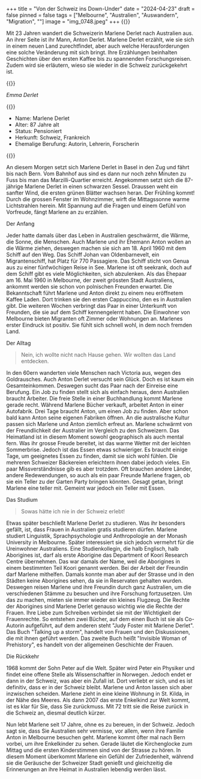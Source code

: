 +++
title = "Von der Schweiz ins Down-Under"
date = "2024-04-23"
draft = false
pinned = false
tags = ["Melbourne", "Australien", "Auswandern", "Migration", ""]
image = "img_0748.jpeg"
+++
{{<lead>}}

Mit 23 Jahren wandert die Schweizerin Marlene Derlet nach Australien aus. An ihrer Seite ist ihr Mann, Anton Derlet. Marlene Derlet erzählt, wie sie sich in einem neuen Land zurechtfindet, aber auch welche Herausforderungen eine solche Veränderung mit sich bringt. Ihre Erzählungen beinhalten Geschichten über den  ersten Kaffee bis zu spannenden Forschungsreisen. Zudem wird sie erläutern, wieso sie wieder in die Schweiz zurückgekehrt ist.

{{</lead>}}

*Emma Derlet*

{{<box>}}

* Name: Marlene Derlet
* Alter: 87 Jahre alt
* Status: Pensioniert
* Herkunft: Schweiz, Frankreich
* Ehemalige Berufung: Autorin, Lehrerin, Forscherin

{{</box>}}

An diesem Morgen setzt sich Marlene Derlet in Basel in den Zug und fährt bis nach Bern. Vom Bahnhof aus sind es dann nur noch zehn Minuten zu Fuss bis man das Marzilli-Quartier erreicht. Angekommen setzt sich die 87-jährige Marlene Derlet in einen schwarzen Sessel. Draussen weht ein sanfter Wind, die ersten grünen Blätter wachsen heran. Der Frühling kommt! Durch die grossen Fenster im Wohnzimmer, wirft die Mittagssonne warme Lichtstrahlen herein. Mit Spannung auf die Fragen und einem Gefühl von Vorfreude, fängt Marlene an zu erzählen.

Der Anfang

Jeder hatte damals über das Leben in Australien geschwärmt, die Wärme, die Sonne, die Menschen. Auch Marlene und ihr Ehemann Anton wollen an die Wärme ziehen, deswegen machen sie sich am 18. April 1960 mit dem Schiff auf den Weg. Das Schiff Johan van Oldenbarnevelt, ein Migrantenschiff, hat Platz für 770 Passagiere. Das Schiff sticht von Genua aus zu einer fünfwöchigen Reise in See. Marlene ist oft seekrank, doch auf dem Schiff gibt es viele Möglichkeiten, sich abzulenken. Als das Ehepaar am 16. Mai 1960 in Melbourne, der zweit grössten Stadt Australiens, ankommt werden sie schon von polnischen Freunden erwartet. Die Bekanntschaft führt Marlene und Anton direkt zu einem neu eröffnetem Kaffee Laden. Dort trinken sie den ersten Cappuccino, den es in Australien gibt. Die weiteren Wochen verbringt das Paar in einer Unterkunft von Freunden, die sie auf dem Schiff kennengelernt haben. Die Einwohner von Melbourne bieten Migranten oft Zimmer oder Wohnungen an. Marlenes erster Eindruck ist positiv. Sie fühlt sich schnell wohl, in dem noch fremden Land.

Der Alltag

> Nein, ich wollte nicht nach Hause gehen. Wir wollten das Land entdecken.

In den 60ern wanderten viele Menschen nach Victoria aus, wegen des Goldrausches. Auch Anton Derlet versucht sein Glück. Doch es ist kaum ein Gesamteinkommen. Deswegen sucht das Paar nach der Einreise eine Berufung. Ein Job zu finden stellt sich als einfach heraus, denn Australien braucht Arbeiter. Die freie Stelle in einer Buchhandlung kommt Marlene gerade recht. Während Marlene Bücher verkauft, arbeitet Anton in einer Autofabrik. Drei Tage braucht Anton, um einen Job zu finden. Aber schon bald kann Anton seine eigenen Fabriken öffnen. An die australische Kultur passen sich Marlene und Anton ziemlich erfreut an. Marlene schwärmt von der Freundlichkeit der Australier im Vergleich zu den Schweizern. Das Heimatland ist in diesem Moment sowohl geographisch als auch mental fern. Was ihr grosse Freude bereitet, ist das warme Wetter mit der leichten Sommerbrise. Jedoch ist das Essen etwas schwieriger. Es braucht einige Tage, um geeignetes Essen zu finden, damit sie sich wohl fühlen. Die mehreren Schweizer Bäckereien erleichtern ihnen dabei jedoch vieles. Ein paar Missverständnisse gib es aber trotzdem. Oft brauchen andere Länder, andere Redewendungen, so auch als ein paar Freunde Marlene fragen, ob sie ein Teller zu der Garten Party bringen könnten. Gesagt getan, bringt Marlene eine teller mit. Gemeint war jedoch ein Teller mit Essen. 

Das Studium

> Sowas hätte ich nie in der Schweiz erlebt!

Etwas später beschließt Marlene Derlet zu studieren. Was ihr besonders gefällt, ist, dass Frauen in Australien gratis studieren dürfen. Marlene studiert Linguistik, Sprachpsychologie und Anthropologie an der Monash University in Melbourne. Später interessiert sie sich jedoch vermehrt für die Ureinwohner Australiens. Eine Studienkollegin, die halb Englisch, halb Aborigines ist, darf als erste Aborigine das Department of Koori Research Centre übernehmen. Das war damals der Name, weil die Aborigines in einem bestimmten Teil Koori genannt werden. Bei der Arbeit der Freundin darf Marlene mithelfen.  Damals konnte man aber auf der Strasse und in den Städten keine Aborigines sehen, da sie in Reservaten gehalten wurden. Deswegen reisen Marlene und ihre Freundin durch ganz Australien, um die verschiedenen Stämme zu besuchen und ihre Forschung fortzusetzen. Um das zu machen, mieten sie immer wieder ein kleines Flugzeug. Die Rechte der Aborigines sind Marlene Derlet genauso wichtig wie die Rechte der Frauen. Ihre Liebe zum Schreiben verbindet sie mit der Wichtigkeit der Frauenrechte. So entstehen zwei Bücher, auf dem einen Buch ist sie als Co-Autorin aufgeführt, auf dem anderen steht "Judy Foster mit Marlene Derlet". Das Buch "Talking up a storm", handelt von Frauen und den Diskussionen, die mit ihnen geführt werden. Das zweite Buch heißt "Invisible Woman of Prehistory", es handelt von der allgemeinen Geschichte der Frauen.

Die Rückkehr

1968 kommt der Sohn Peter auf die Welt. Später wird Peter ein Physiker und findet eine offene Stelle als Wissenschaftler in Norwegen. Jedoch endet er dann in der Schweiz, was aber ein Zufall ist. Dort verliebt er sich, und es ist definitiv, dass er in der Schweiz bleibt. Marlene und Anton lassen sich aber inzwischen scheiden. Marlene zieht in eine kleine Wohnung in St. Kilda, in der Nähe des Meeres. Als dann 2007 das erste Enkelkind zur Welt kommt, ist es klar für Sie, dass Sie zurückmuss. Mit 72 tritt sie die Reise zurück in die Schweiz an, diesmal deutlich kürzer.

Nun lebt Marlene seit 17 Jahre, ohne es zu bereuen, in der Schweiz. Jedoch sagt sie, dass Sie Australien sehr vermisse, vor allem, wenn ihre Familie Anton in Melbourne besuchen geht. Marlene kommt öfter mal nach Bern vorbei, um ihre Enkelkinder zu sehen. Gerade läutet die Kirchenglocke zum Mittag und die ersten Kinderstimmen sind von der Strasse zu hören. In diesem Moment überkommt Marlene ein Gefühl der Zufriedenheit, während sie die Geräusche der Schweizer Stadt genießt und gleichzeitig die Erinnerungen an ihre Heimat in Australien lebendig werden lässt.